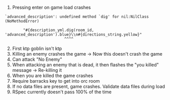 1) Pressing enter on game load crashes
```
`advanced_description': undefined method `dig' for nil:NilClass (NoMethodError)

        "#{description_yml.dig(room_id, 'advanced_description').blue}\\n#{directions_string.yellow}"
                          ^^^^

```
2) First ktp goblin isn't ktp
3) Killing an enemy crashes the game -> Now this doesn't crash the game
4) Can attack "No Enemy"
5) When attacking an enemy that is dead, it then flashes the "you killed" message -> Re-killing it
6) When you are killed the game crashes
7) Require barracks key to get into orc room
1) If no data files are present, game crashes. Validate data files during load
2) RSpec currently doesn't pass 100% of the time
